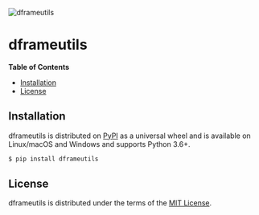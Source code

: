 

![dframeutils](assets/dframeutils.png)

# dframeutils

**Table of Contents**

* [Installation](#installation)
* [License](#license)

## Installation

dframeutils is distributed on [PyPI](https://pypi.org) as a universal
wheel and is available on Linux/macOS and Windows and supports
Python 3.6+.

```bash
$ pip install dframeutils
```

## License

dframeutils is distributed under the terms of the
[MIT License](https://choosealicense.com/licenses/mit).
